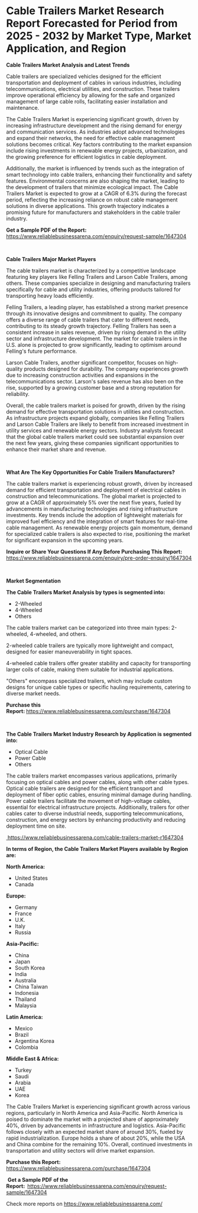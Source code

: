 <p><h1>Cable Trailers Market Research Report Forecasted for Period from 2025 -  2032 by Market Type, Market Application, and Region</h1></p><p><strong>Cable Trailers Market Analysis and Latest Trends</strong></p>
<p><p>Cable trailers are specialized vehicles designed for the efficient transportation and deployment of cables in various industries, including telecommunications, electrical utilities, and construction. These trailers improve operational efficiency by allowing for the safe and organized management of large cable rolls, facilitating easier installation and maintenance.</p><p>The Cable Trailers Market is experiencing significant growth, driven by increasing infrastructure development and the rising demand for energy and communication services. As industries adopt advanced technologies and expand their networks, the need for effective cable management solutions becomes critical. Key factors contributing to the market expansion include rising investments in renewable energy projects, urbanization, and the growing preference for efficient logistics in cable deployment.</p><p>Additionally, the market is influenced by trends such as the integration of smart technology into cable trailers, enhancing their functionality and safety features. Environmental concerns are also shaping the market, leading to the development of trailers that minimize ecological impact. The Cable Trailers Market is expected to grow at a CAGR of 6.3% during the forecast period, reflecting the increasing reliance on robust cable management solutions in diverse applications. This growth trajectory indicates a promising future for manufacturers and stakeholders in the cable trailer industry.</p></p>
<p><strong>Get a Sample PDF of the Report:&nbsp;</strong> <a href="https://www.reliablebusinessarena.com/enquiry/request-sample/1647304?utm_campaign=2933&utm_medium=2&utm_source=Github&utm_content=ia&utm_term=10042025&utm_id=cable-trailers">https://www.reliablebusinessarena.com/enquiry/request-sample/1647304</a></p>
<p>&nbsp;</p>
<p><strong>Cable Trailers Major Market Players</strong></p>
<p><p>The cable trailers market is characterized by a competitive landscape featuring key players like Felling Trailers and Larson Cable Trailers, among others. These companies specialize in designing and manufacturing trailers specifically for cable and utility industries, offering products tailored for transporting heavy loads efficiently.</p><p>Felling Trailers, a leading player, has established a strong market presence through its innovative designs and commitment to quality. The company offers a diverse range of cable trailers that cater to different needs, contributing to its steady growth trajectory. Felling Trailers has seen a consistent increase in sales revenue, driven by rising demand in the utility sector and infrastructure development. The market for cable trailers in the U.S. alone is projected to grow significantly, leading to optimism around Felling's future performance.</p><p>Larson Cable Trailers, another significant competitor, focuses on high-quality products designed for durability. The company experiences growth due to increasing construction activities and expansions in the telecommunications sector. Larson's sales revenue has also been on the rise, supported by a growing customer base and a strong reputation for reliability.</p><p>Overall, the cable trailers market is poised for growth, driven by the rising demand for effective transportation solutions in utilities and construction. As infrastructure projects expand globally, companies like Felling Trailers and Larson Cable Trailers are likely to benefit from increased investment in utility services and renewable energy sectors. Industry analysts forecast that the global cable trailers market could see substantial expansion over the next few years, giving these companies significant opportunities to enhance their market share and revenue.</p></p>
<p>&nbsp;</p>
<p><strong>What Are The Key Opportunities For Cable Trailers Manufacturers?</strong></p>
<p><p>The cable trailers market is experiencing robust growth, driven by increased demand for efficient transportation and deployment of electrical cables in construction and telecommunications. The global market is projected to grow at a CAGR of approximately 5% over the next five years, fueled by advancements in manufacturing technologies and rising infrastructure investments. Key trends include the adoption of lightweight materials for improved fuel efficiency and the integration of smart features for real-time cable management. As renewable energy projects gain momentum, demand for specialized cable trailers is also expected to rise, positioning the market for significant expansion in the upcoming years.</p></p>
<p><strong>Inquire or Share Your Questions If Any Before Purchasing This Report:</strong> <a href="https://www.reliablebusinessarena.com/enquiry/pre-order-enquiry/1647304?utm_campaign=2933&utm_medium=2&utm_source=Github&utm_content=ia&utm_term=10042025&utm_id=cable-trailers">https://www.reliablebusinessarena.com/enquiry/pre-order-enquiry/1647304</a></p>
<p>&nbsp;</p>
<p><strong>Market Segmentation</strong></p>
<p><strong>The Cable Trailers Market Analysis by types is segmented into:</strong></p>
<p><ul><li>2-Wheeled</li><li>4-Wheeled</li><li>Others</li></ul></p>
<p><p>The cable trailers market can be categorized into three main types: 2-wheeled, 4-wheeled, and others. </p><p>2-wheeled cable trailers are typically more lightweight and compact, designed for easier maneuverability in tight spaces. </p><p>4-wheeled cable trailers offer greater stability and capacity for transporting larger coils of cable, making them suitable for industrial applications. </p><p>"Others" encompass specialized trailers, which may include custom designs for unique cable types or specific hauling requirements, catering to diverse market needs.</p></p>
<p><strong>Purchase this Report:&nbsp;</strong><a href="https://www.reliablebusinessarena.com/purchase/1647304?utm_campaign=2933&utm_medium=2&utm_source=Github&utm_content=ia&utm_term=10042025&utm_id=cable-trailers">https://www.reliablebusinessarena.com/purchase/1647304</a></p>
<p>&nbsp;</p>
<p><strong>The Cable Trailers Market Industry Research by Application is segmented into:</strong></p>
<p><ul><li>Optical Cable</li><li>Power Cable</li><li>Others</li></ul></p>
<p><p>The cable trailers market encompasses various applications, primarily focusing on optical cables and power cables, along with other cable types. Optical cable trailers are designed for the efficient transport and deployment of fiber optic cables, ensuring minimal damage during handling. Power cable trailers facilitate the movement of high-voltage cables, essential for electrical infrastructure projects. Additionally, trailers for other cables cater to diverse industrial needs, supporting telecommunications, construction, and energy sectors by enhancing productivity and reducing deployment time on site.</p></p>
<p><a href="https://www.reliablebusinessarena.com/cable-trailers-market-r1647304?utm_campaign=2933&utm_medium=2&utm_source=Github&utm_content=ia&utm_term=10042025&utm_id=cable-trailers">&nbsp;https://www.reliablebusinessarena.com/cable-trailers-market-r1647304</a></p>
<p><strong>In terms of Region, the Cable Trailers Market Players available by Region are:</strong></p>
<p>
    <p> <strong> North America: </strong>
        <ul>
            <li>United States</li>
            <li>Canada</li>
        </ul>
        </p> 
    <p> <strong> Europe: </strong>
        <ul>
            <li>Germany</li>
            <li>France</li>
            <li>U.K.</li>
            <li>Italy</li>
            <li>Russia</li>
        </ul>
        </p> 
    <p> <strong> Asia-Pacific: </strong>
        <ul>
            <li>China</li>
            <li>Japan</li>
            <li>South Korea</li>
            <li>India</li>
            <li>Australia</li>
            <li>China Taiwan</li>
            <li>Indonesia</li>
            <li>Thailand</li>
            <li>Malaysia</li>
        </ul>
        </p> 
    <p> <strong> Latin America: </strong>
        <ul>
            <li>Mexico</li>
            <li>Brazil</li>
            <li>Argentina Korea</li>
            <li>Colombia</li>
        </ul>
        </p> 
    <p> <strong> Middle East & Africa: </strong>
        <ul>
            <li>Turkey</li>
            <li>Saudi</li>
            <li>Arabia</li>
            <li>UAE</li>
            <li>Korea</li>
        </ul>
    </p>
    </p>
<p><p>The Cable Trailers Market is experiencing significant growth across various regions, particularly in North America and Asia-Pacific. North America is poised to dominate the market with a projected share of approximately 40%, driven by advancements in infrastructure and logistics. Asia-Pacific follows closely with an expected market share of around 30%, fueled by rapid industrialization. Europe holds a share of about 20%, while the USA and China combine for the remaining 10%. Overall, continued investments in transportation and utility sectors will drive market expansion.</p></p>
<p><strong>Purchase this Report: </strong><a href="https://www.reliablebusinessarena.com/purchase/1647304?utm_campaign=2933&utm_medium=2&utm_source=Github&utm_content=ia&utm_term=10042025&utm_id=cable-trailers">https://www.reliablebusinessarena.com/purchase/1647304</a></p>
<p>&nbsp;<strong>Get a Sample PDF of the Report:&nbsp;&nbsp;</strong><a href="https://www.reliablebusinessarena.com/enquiry/request-sample/1647304?utm_campaign=2933&utm_medium=2&utm_source=Github&utm_content=ia&utm_term=10042025&utm_id=cable-trailers">https://www.reliablebusinessarena.com/enquiry/request-sample/1647304</a></p>
<p><strong></strong></p>
<p>Check more reports on <a href="https://www.reliablebusinessarena.com/?utm_campaign=2933&utm_medium=2&utm_source=Github&utm_content=ia&utm_term=10042025&utm_id=cable-trailers">https://www.reliablebusinessarena.com/</a></p>